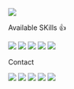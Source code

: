 <img src="https://capsule-render.vercel.app/api?type=cylinder&color=auto&height=300&section=header&text=Jang%20Hub&fontSize=90" />

Available SKills 👍
<div>
   <img src="https://img.shields.io/badge/Python-3776AB?style=flat-square&logo=Python&logoColor=white"/>
  <img src="https://img.shields.io/badge/React-61DAFB?style=flat-square&logo=React&logoColor=white"/>
  <img src="https://img.shields.io/badge/HTML-E34F26?style=flat-square&logo=HTML5&logoColor=white"/>
  <img src="https://img.shields.io/badge/CSS-1572B6?style=flat-square&logo=CSS3&logoColor=white"/>
  <img src="https://img.shields.io/badge/JavaScript-F7DF1E?style=flat-square&logo=JavaScript&logoColor=white"/>
</div>



Contact
<div>
   <img src="https://img.shields.io/badge/nafnamnori-5865F2?style=social&logo=Discord&logoColor=black"/>
<img src="https://img.shields.io/badge/nafnamnori-E4405F?style=social&logo=Instagram&logoColor=black"/>
<img src="https://img.shields.io/badge/jaewonjang18@gmail.com-EA4335?style=social&logo=Gmail&logoColor=black"/>
  <img src="https://img.shields.io/badge/dodo4421-FFCD00?style=social&logo=KakaoTalk&logoColor=black"/>
  <img src="https://img.shields.io/badge/dodo4421@naver.com-03C75A?style=social&logo=Naver&logoColor=black"/>
</div>
